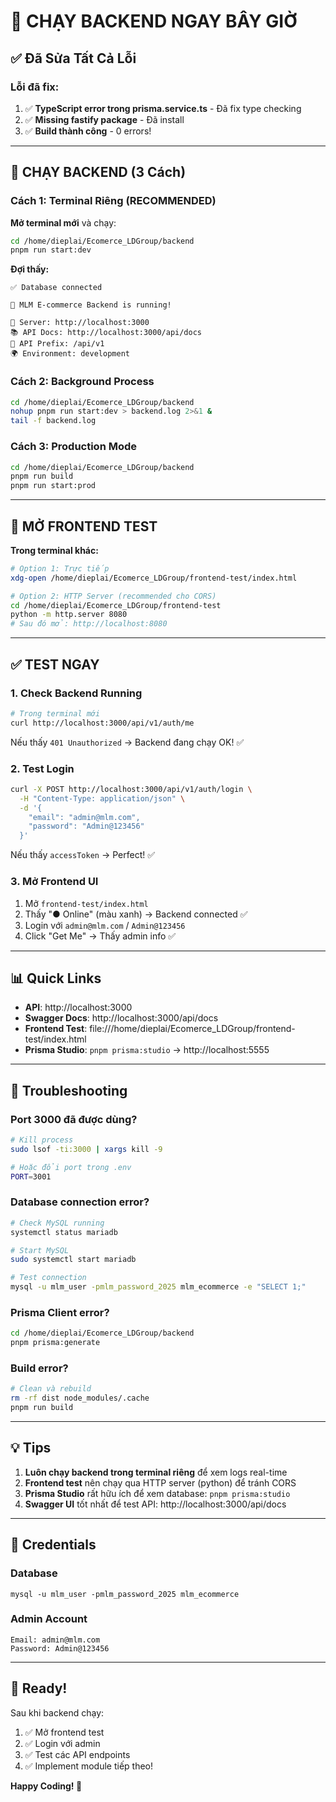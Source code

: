 # 🚀 CHẠY BACKEND NGAY BÂY GIỜ

## ✅ Đã Sửa Tất Cả Lỗi

### Lỗi đã fix:
1. ✅ **TypeScript error trong prisma.service.ts** - Đã fix type checking
2. ✅ **Missing fastify package** - Đã install
3. ✅ **Build thành công** - 0 errors!

---

## 🎯 CHẠY BACKEND (3 Cách)

### Cách 1: Terminal Riêng (RECOMMENDED)

**Mở terminal mới** và chạy:

```bash
cd /home/dieplai/Ecomerce_LDGroup/backend
pnpm run start:dev
```

**Đợi thấy:**
```
✅ Database connected

🚀 MLM E-commerce Backend is running!

📡 Server: http://localhost:3000
📚 API Docs: http://localhost:3000/api/docs
🔑 API Prefix: /api/v1
🌍 Environment: development
```

### Cách 2: Background Process

```bash
cd /home/dieplai/Ecomerce_LDGroup/backend
nohup pnpm run start:dev > backend.log 2>&1 &
tail -f backend.log
```

### Cách 3: Production Mode

```bash
cd /home/dieplai/Ecomerce_LDGroup/backend
pnpm run build
pnpm run start:prod
```

---

## 🎨 MỞ FRONTEND TEST

**Trong terminal khác:**

```bash
# Option 1: Trực tiếp
xdg-open /home/dieplai/Ecomerce_LDGroup/frontend-test/index.html

# Option 2: HTTP Server (recommended cho CORS)
cd /home/dieplai/Ecomerce_LDGroup/frontend-test
python -m http.server 8080
# Sau đó mở: http://localhost:8080
```

---

## ✅ TEST NGAY

### 1. Check Backend Running

```bash
# Trong terminal mới
curl http://localhost:3000/api/v1/auth/me
```

Nếu thấy `401 Unauthorized` → Backend đang chạy OK! ✅

### 2. Test Login

```bash
curl -X POST http://localhost:3000/api/v1/auth/login \
  -H "Content-Type: application/json" \
  -d '{
    "email": "admin@mlm.com",
    "password": "Admin@123456"
  }'
```

Nếu thấy `accessToken` → Perfect! ✅

### 3. Mở Frontend UI

1. Mở `frontend-test/index.html`
2. Thấy "● Online" (màu xanh) → Backend connected ✅
3. Login với `admin@mlm.com` / `Admin@123456`
4. Click "Get Me" → Thấy admin info ✅

---

## 📊 Quick Links

- **API**: http://localhost:3000
- **Swagger Docs**: http://localhost:3000/api/docs
- **Frontend Test**: file:///home/dieplai/Ecomerce_LDGroup/frontend-test/index.html
- **Prisma Studio**: `pnpm prisma:studio` → http://localhost:5555

---

## 🔧 Troubleshooting

### Port 3000 đã được dùng?

```bash
# Kill process
sudo lsof -ti:3000 | xargs kill -9

# Hoặc đổi port trong .env
PORT=3001
```

### Database connection error?

```bash
# Check MySQL running
systemctl status mariadb

# Start MySQL
sudo systemctl start mariadb

# Test connection
mysql -u mlm_user -pmlm_password_2025 mlm_ecommerce -e "SELECT 1;"
```

### Prisma Client error?

```bash
cd /home/dieplai/Ecomerce_LDGroup/backend
pnpm prisma:generate
```

### Build error?

```bash
# Clean và rebuild
rm -rf dist node_modules/.cache
pnpm run build
```

---

## 💡 Tips

1. **Luôn chạy backend trong terminal riêng** để xem logs real-time
2. **Frontend test** nên chạy qua HTTP server (python) để tránh CORS
3. **Prisma Studio** rất hữu ích để xem database: `pnpm prisma:studio`
4. **Swagger UI** tốt nhất để test API: http://localhost:3000/api/docs

---

## 📝 Credentials

### Database
```
mysql -u mlm_user -pmlm_password_2025 mlm_ecommerce
```

### Admin Account
```
Email: admin@mlm.com
Password: Admin@123456
```

---

## 🎉 Ready!

Sau khi backend chạy:

1. ✅ Mở frontend test
2. ✅ Login với admin
3. ✅ Test các API endpoints
4. ✅ Implement module tiếp theo!

**Happy Coding! 🚀**

